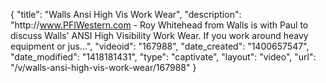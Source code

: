 {
    "title": "Walls Ansi High Vis Work Wear",
    "description": "http:\/\/www.PFIWestern.com - Roy Whitehead from Walls is with Paul to discuss Walls' ANSI High Visibility Work Wear. If you work around heavy equipment or jus...",
    "videoid": "167988",
    "date_created": "1400657547",
    "date_modified": "1418181431",
    "type": "captivate",
    "layout": "video",
    "url": "\/v\/walls-ansi-high-vis-work-wear\/167988"
}